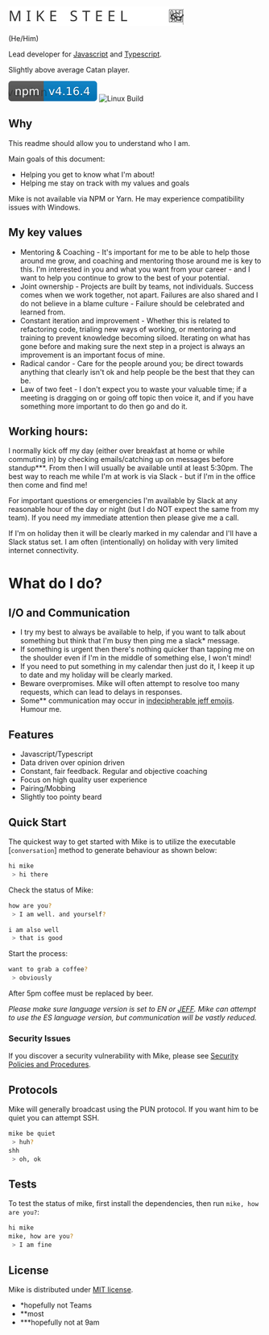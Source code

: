 [![Mike Logo](mike-logo.svg)](http://gargleyark.com/)

(He/Him)

Lead developer for [Javascript](https://www.ecma-international.org/default.htm) and [Typescript](https://www.typescriptlang.org/).

Slightly above average Catan player.

![NPM Version][npm-image]
![Linux Build][travis-image]

## Why

This readme should allow you to understand who I am.

Main goals of this document:

- Helping you get to know what I'm about!
- Helping me stay on track with my values and goals

Mike is not available via NPM or Yarn. He may experience compatibility issues with Windows.

## My key values

- Mentoring & Coaching - It's important for me to be able to help those around me grow, and coaching and mentoring those around me is key to this. I'm interested in you and what you want from your career - and I want to help you continue to grow to the best of your potential.
- Joint ownership - Projects are built by teams, not individuals. Success comes when we work together, not apart. Failures are also shared and I do not believe in a blame culture - Failure should be celebrated and learned from.
- Constant iteration and improvement - Whether this is related to refactoring code, trialing new ways of working, or mentoring and training to prevent knowledge becoming siloed. Iterating on what has gone before and making sure the next step in a project is always an improvement is an important focus of mine.
- Radical candor - Care for the people around you; be direct towards anything that clearly isn't ok and help people be the best that they can be.
- Law of two feet - I don't expect you to waste your valuable time; if a meeting is dragging on or going off topic then voice it, and if you have something more important to do then go and do it.

## Working hours:
I normally kick off my day (either over breakfast at home or while commuting in) by checking emails/catching up on messages before standup\*\*\*. From then I will usually be available until at least 5:30pm. The best way to reach me while I'm at work is via Slack - but if I'm in the office then come and find me!

For important questions or emergencies I'm available by Slack at any reasonable hour of the day or night (but I do NOT expect the same from my team). If you need my immediate attention then please give me a call.

If I'm on holiday then it will be clearly marked in my calendar and I'll have a Slack status set. I am often (intentionally) on holiday with very limited internet connectivity. 

# What do I do?

## I/O and Communication

- I try my best to always be available to help, if you want to talk about something but think that I'm busy then ping me a slack\* message.
- If something is urgent then there's nothing quicker than tapping me on the shoulder even if I'm in the middle of something else, I won't mind!
- If you need to put something in my calendar then just do it, I keep it up to date and my holiday will be clearly marked.
- Beware overpromises. Mike will often attempt to resolve too many requests, which can lead to delays in responses.
- Some\*\* communication may occur in [indecipherable jeff emojis](http://cultofjeffgoldblum.com/). Humour me.

## Features
- Javascript/Typescript
- Data driven over opinion driven
- Constant, fair feedback. Regular and objective coaching
- Focus on high quality user experience
- Pairing/Mobbing
- Slightly too pointy beard

## Quick Start

The quickest way to get started with Mike is to utilize the executable [`conversation`] method to generate behaviour as shown below:

```bash
hi mike
 > hi there
```

Check the status of Mike:

```bash
how are you?
 > I am well. and yourself?
```

```bash
i am also well
 > that is good
```

Start the process:

```bash
want to grab a coffee?
 > obviously
```

After 5pm coffee must be replaced by beer.

_Please make sure language version is set to EN or [JEFF](http://cultofjeffgoldblum.com/). Mike can attempt to use the ES language version, but communication will be vastly reduced._

### Security Issues

If you discover a security vulnerability with Mike, please see [Security Policies and Procedures](https://www.hart.gov.uk/sites/default/files/4_The_Council/Policies_and_published_documents/Corporate_policies/Office%20Security%20Policy%20and%20Procedure.pdf).

## Protocols

Mike will generally broadcast using the PUN protocol. If you want him to be quiet you can attempt SSH.

```bash
mike be quiet
 > huh?
shh
 > oh, ok
```

## Tests

To test the status of mike, first install the dependencies, then run `mike, how are you?`:

```bash
hi mike
mike, how are you?
 > I am fine
```

## License

Mike is distributed under [MIT license](license.md).

[npm-image]: ./mike.svg
[npm-url]: https://npmjs.org/package/express
[downloads-url]: https://npmjs.org/package/express
[travis-image]: https://img.shields.io/travis/expressjs/express/master.svg?label=tests

 - \*hopefully not Teams 
 - \*\*most
 - \*\*\*hopefully not at 9am
